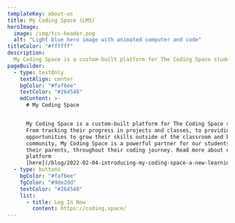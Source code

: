 ```yaml
---
templateKey: about-us
title: My Coding Space (LMS)
heroImage:
  image: /img/tcs-header.png
  alt: "Light blue hero image with animated computer and code"
titleColor: "#ffffff"
description:
  My Coding Space is a custom-built platform for The Coding Space students.
pageBuilder:
  - type: textOnly
    textAlign: center
    bgColor: "#faf6ee"
    textColor: "#264548"
    mdContent: >-
      # My Coding Space


      My Coding Space is a custom-built platform for The Coding Space students.
      From tracking their progress in projects and classes, to providing
      opportunities to grow their skills outside of the classroom and build
      community, My Coding Space is a powerful partner for our students, and
      their parents, throughout their coding journey. Read more about our
      platform
      [here](/blog/2022-02-04-introducing-my-coding-space-a-new-learning-platform).
  - type: buttons
    bgColor: "#faf6ee"
    fgColor: "#9de2dd"
    textColor: "#264548"
    list:
      - title: Log In Now
        content: https://coding.space/
---
```

